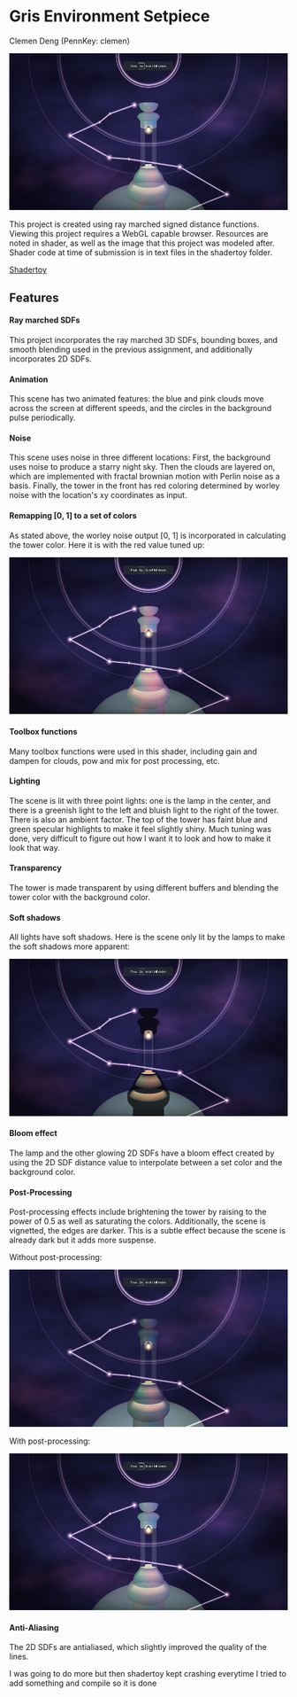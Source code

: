 # Gris Environment Setpiece

Clemen Deng (PennKey: clemen)

![](main.png)

This project is created using ray marched signed distance functions. Viewing this project requires a WebGL capable browser. Resources are noted in shader, as well as the image that this project was modeled after. Shader code at time of submission is in text files in the shadertoy folder.

[Shadertoy](https://www.shadertoy.com/view/WsSGDy)

## Features

#### Ray marched SDFs
This project incorporates the ray marched 3D SDFs, bounding boxes, and smooth blending used in the previous assignment, and additionally incorporates 2D SDFs.

#### Animation
This scene has two animated features: the blue and pink clouds move across the screen at different speeds, and the circles in the background pulse periodically.

#### Noise
This scene uses noise in three different locations: First, the background uses noise to produce a starry night sky. Then the clouds are layered on, which are implemented with fractal brownian motion with Perlin noise as a basis. Finally, the tower in the front has red coloring determined by worley noise with the location's xy coordinates as input.

#### Remapping [0, 1] to a set of colors
As stated above, the worley noise output [0, 1] is incorporated in calculating the tower color. Here it is with the red value tuned up:

![](red.png)

#### Toolbox functions
Many toolbox functions were used in this shader, including gain and dampen for clouds, pow and mix for post processing, etc.

#### Lighting
The scene is lit with three point lights: one is the lamp in the center, and there is a greenish light to the left and bluish light to the right of the tower. There is also an ambient factor. The top of the tower has faint blue and green specular highlights to make it feel slightly shiny. Much tuning was done, very difficult to figure out how I want it to look and how to make it look that way.

#### Transparency
The tower is made transparent by using different buffers and blending the tower color with the background color.

#### Soft shadows
All lights have soft shadows. Here is the scene only lit by the lamps to make the soft shadows more apparent:

![](softShadows.png)

#### Bloom effect
The lamp and the other glowing 2D SDFs have a bloom effect created by using the 2D SDF distance value to interpolate between a set color and the background color.

#### Post-Processing
Post-processing effects include brightening the tower by raising to the power of 0.5 as well as saturating the colors. Additionally, the scene is vignetted, the edges are darker. This is a subtle effect because the scene is already dark but it adds more suspense.

Without post-processing:

![](naked.png)

With post-processing:

![](main.png)

#### Anti-Aliasing
The 2D SDFs are antialiased, which slightly improved the quality of the lines.

I was going to do more but then shadertoy kept crashing everytime I tried to add something and compile so it is done